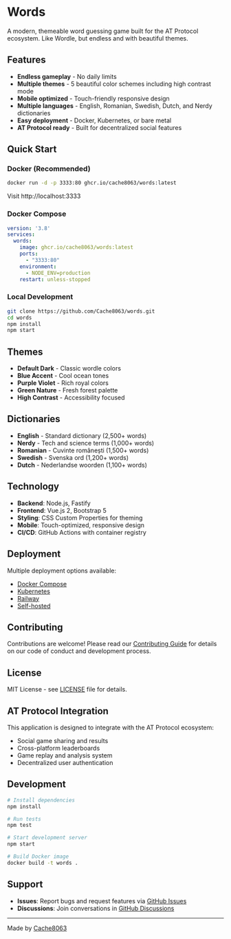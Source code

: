 # Words

A modern, themeable word guessing game built for the AT Protocol ecosystem. Like Wordle, but endless and with beautiful themes.

## Features

- **Endless gameplay** - No daily limits
- **Multiple themes** - 5 beautiful color schemes including high contrast mode
- **Mobile optimized** - Touch-friendly responsive design
- **Multiple languages** - English, Romanian, Swedish, Dutch, and Nerdy dictionaries
- **Easy deployment** - Docker, Kubernetes, or bare metal
- **AT Protocol ready** - Built for decentralized social features

## Quick Start

### Docker (Recommended)

```bash
docker run -d -p 3333:80 ghcr.io/cache8063/words:latest
```

Visit http://localhost:3333

### Docker Compose

```yaml
version: '3.8'
services:
  words:
    image: ghcr.io/cache8063/words:latest
    ports:
      - "3333:80"
    environment:
      - NODE_ENV=production
    restart: unless-stopped
```

### Local Development

```bash
git clone https://github.com/Cache8063/words.git
cd words
npm install
npm start
```

## Themes

- **Default Dark** - Classic wordle colors
- **Blue Accent** - Cool ocean tones
- **Purple Violet** - Rich royal colors
- **Green Nature** - Fresh forest palette
- **High Contrast** - Accessibility focused

## Dictionaries

- **English** - Standard dictionary (2,500+ words)
- **Nerdy** - Tech and science terms (1,000+ words)
- **Romanian** - Cuvinte românești (1,500+ words)
- **Swedish** - Svenska ord (1,200+ words)
- **Dutch** - Nederlandse woorden (1,100+ words)

## Technology

- **Backend**: Node.js, Fastify
- **Frontend**: Vue.js 2, Bootstrap 5
- **Styling**: CSS Custom Properties for theming
- **Mobile**: Touch-optimized, responsive design
- **CI/CD**: GitHub Actions with container registry

## Deployment

Multiple deployment options available:

- [Docker Compose](docs/deploy/docker-compose.md)
- [Kubernetes](docs/deploy/kubernetes.md)
- [Railway](docs/deploy/railway.md)
- [Self-hosted](docs/deploy/self-hosted.md)

## Contributing

Contributions are welcome! Please read our [Contributing Guide](CONTRIBUTING.md) for details on our code of conduct and development process.

## License

MIT License - see [LICENSE](LICENSE) file for details.

## AT Protocol Integration

This application is designed to integrate with the AT Protocol ecosystem:

- Social game sharing and results
- Cross-platform leaderboards
- Game replay and analysis system
- Decentralized user authentication

## Development

```bash
# Install dependencies
npm install

# Run tests
npm test

# Start development server
npm start

# Build Docker image
docker build -t words .
```

## Support

- **Issues**: Report bugs and request features via [GitHub Issues](https://github.com/Cache8063/words/issues)
- **Discussions**: Join conversations in [GitHub Discussions](https://github.com/Cache8063/words/discussions)

---

Made by [Cache8063](https://github.com/Cache8063)